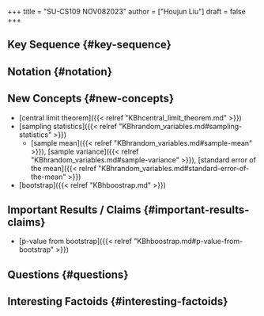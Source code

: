 +++
title = "SU-CS109 NOV082023"
author = ["Houjun Liu"]
draft = false
+++

## Key Sequence {#key-sequence}


## Notation {#notation}


## New Concepts {#new-concepts}

-   [central limit theorem]({{< relref "KBhcentral_limit_theorem.md" >}})
-   [sampling statistics]({{< relref "KBhrandom_variables.md#sampling-statistics" >}})
    -   [sample mean]({{< relref "KBhrandom_variables.md#sample-mean" >}}), [sample variance]({{< relref "KBhrandom_variables.md#sample-variance" >}}), [standard error of the mean]({{< relref "KBhrandom_variables.md#standard-error-of-the-mean" >}})
-   [bootstrap]({{< relref "KBhboostrap.md" >}})


## Important Results / Claims {#important-results-claims}

-   [p-value from bootstrap]({{< relref "KBhboostrap.md#p-value-from-bootstrap" >}})


## Questions {#questions}


## Interesting Factoids {#interesting-factoids}
